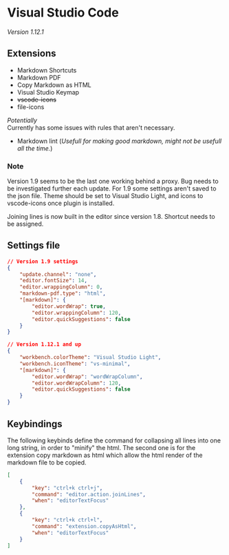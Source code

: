 # Visual Studio Code

_Version 1.12.1_

## Extensions

* Markdown Shortcuts
* Markdown PDF
* Copy Markdown as HTML
* Visual Studio Keymap
* ~~vscode-icons~~
* file-icons

_Potentially_  
Currently has some issues with rules that aren't necessary.

* Markdown lint (_Usefull for making good markdown, might not be usefull all the time._)

### Note

Version 1.9 seems to be the last one working behind a proxy. Bug needs to be investigated further each update. For 1.9 some settings aren't saved to the json file. Theme should be set to Visual Studio Light, and icons to vscode-icons once plugin is installed.

Joining lines is now built in the editor since version 1.8. Shortcut needs to be assigned.
<!--TODO: Assing shortcut to join lines-->

## Settings file

```json
// Version 1.9 settings
{
    "update.channel": "none",
    "editor.fontSize": 14,
    "editor.wrappingColumn": 0,
    "markdown-pdf.type": "html",
    "[markdown]": {
        "editor.wordWrap": true,
        "editor.wrappingColumn": 120,
        "editor.quickSuggestions": false
    }
}
```

```json
// Version 1.12.1 and up
{
    "workbench.colorTheme": "Visual Studio Light",
    "workbench.iconTheme": "vs-minimal",
    "[markdown]": {
        "editor.wordWrap": "wordWrapColumn",
        "editor.wordWrapColumn": 120,
        "editor.quickSuggestions": false
    }
}
```

## Keybindings
The following keybinds define the command for collapsing all lines into one long string, in order to "minify" the html. The second one is for the extension copy markdown as html which allow the html render of the markdown file to be copied.

```json
[
    {
        "key": "ctrl+k ctrl+j",
        "command": "editor.action.joinLines",
        "when": "editorTextFocus"
    },
    {
        "key": "ctrl+k ctrl+l",
        "command": "extension.copyAsHtml",
        "when": "editorTextFocus"
    }
]
```
<!--TODO: Chage icon theme to file-icons-->
